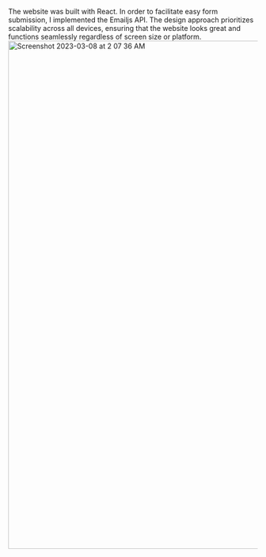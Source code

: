 The website was built with React. In order to facilitate easy form submission, I implemented the Emailjs API. The design approach prioritizes scalability across all devices, ensuring that the website looks great and functions seamlessly regardless of screen size or platform.<img width="1026" alt="Screenshot 2023-03-08 at 2 07 36 AM" src="https://user-images.githubusercontent.com/104800775/223644320-6461bdb4-4e38-434e-aee2-6a57d6c72399.png">
